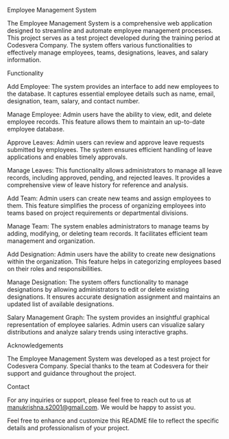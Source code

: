 Employee Management System

The Employee Management System is a comprehensive web application designed to streamline and automate employee management processes. This project serves as a test project developed during the training period at Codesvera Company. The system offers various functionalities to effectively manage employees, teams, designations, leaves, and salary information.

Functionality


Add Employee: The system provides an interface to add new employees to the database. It captures essential employee details such as name, email, designation, team, salary, and contact number.

Manage Employee: Admin users have the ability to view, edit, and delete employee records. This feature allows them to maintain an up-to-date employee database.

Approve Leaves: Admin users can review and approve leave requests submitted by employees. The system ensures efficient handling of leave applications and enables timely approvals.

Manage Leaves: This functionality allows administrators to manage all leave records, including approved, pending, and rejected leaves. It provides a comprehensive view of leave history for reference and analysis.

Add Team: Admin users can create new teams and assign employees to them. This feature simplifies the process of organizing employees into teams based on project requirements or departmental divisions.

Manage Team: The system enables administrators to manage teams by adding, modifying, or deleting team records. It facilitates efficient team management and organization.

Add Designation: Admin users have the ability to create new designations within the organization. This feature helps in categorizing employees based on their roles and responsibilities.

Manage Designation: The system offers functionality to manage designations by allowing administrators to edit or delete existing designations. It ensures accurate designation assignment and maintains an updated list of available designations.

Salary Management Graph: The system provides an insightful graphical representation of employee salaries. Admin users can visualize salary distributions and analyze salary trends using interactive graphs.

Acknowledgements


The Employee Management System was developed as a test project for Codesvera Company. Special thanks to the team at Codesvera for their support and guidance throughout the project.

Contact


For any inquiries or support, please feel free to reach out to us at manukrishna.s2001@gmail.com. We would be happy to assist you.

Feel free to enhance and customize this README file to reflect the specific details and professionalism of your project.